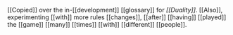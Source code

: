 [[Copied]] over the in-[[development]] [[glossary]] for *[[Duality]]*. [[Also]], experimenting [[with]] more rules [[changes]], [[after]] [[having]] [[played]] the [[game]] [[many]] [[times]] [[with]] [[different]] [[people]].